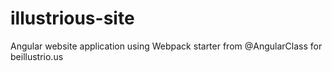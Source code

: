 # illustrious-site
Angular website application using Webpack starter from @AngularClass for beillustrio.us